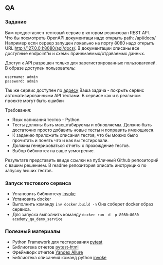 ## QA
### Задание
Вам предоставлен тестовый сервис в котором реализован REST API. Что бы посмотреть OpenAPI документаци надо открыть path: /api/docs/ Например если сервер запущен локально на порту 8080 надо открыть URL http://127.0.0.1:8080/api/docs/. В документации описаны все доступные endpoint'ы и схемы принемаемых/отдаваемых данных.
  
Доступ к API разрешен только для зарегистрированных пользователей. В образе доступен пользователь:

    username: admin
    password: admin
Так же сервис доступен по [адресу](http://91.210.171.73:8080/api/docs/)
Ваша задача - покрыть сервис автоматизированными API тестами. В сервисе как и в реальном проекте могут быть ошибки 

Требования:
 - Язык написания тестов - Python.
 - Тесты должны быть масштабируемы и обновляемы. Должно быть достаточно просто добавить новые тесты и поправить имеющиеся. 
 - К заданию приложить описания тестов, что бы можно было прочитать и понять что и как вы тестировали.
 - Должны генерироваться отчеты о прохождение тестов.
 - Выбор библиотек на ваше усмотрение.

Результатв представить ввиде ссылки на публичный Github репозиторий с вашим решением. В readme репозитория описать инструкцию по запуску выших тестов.
### Запуск тестового сервиса
 - Установить библиотеку [invoke](https://www.pyinvoke.org/installing.html)
 - Установить docker
 - Выполнить команду `inv docker.build -n` Она соберет docker образ сервиса.
 - Для запуска выполнить команду `docker run -d -p 8080:8080 academy_qa_demo_service`

 ### Полезный материалы
 - Python Framework для тестирования [pytest](https://docs.pytest.org/en/7.4.x/)
 - Библиотека отчетов [pytest-html](https://pytest-html.readthedocs.io/en/latest/)
 - Фреймворк отчетов [Yandex Allure](https://github.com/allure-framework)
 - Библиотека описанеия команд python [invoke](https://www.pyinvoke.org/)
